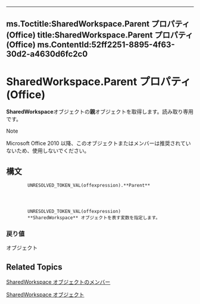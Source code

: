

---
ms.Toctitle:SharedWorkspace.Parent プロパティ (Office)
title:SharedWorkspace.Parent プロパティ (Office)
ms.ContentId:52ff2251-8895-4f63-30d2-a4630d6fc2c0
---
# SharedWorkspace.Parent プロパティ (Office)




**SharedWorkspace**オブジェクトの**親**オブジェクトを取得します。読み取り専用です。

>[!NOTE]
>Microsoft Office 2010 以降、このオブジェクトまたはメンバーは推奨されていないため、使用しないでください。





## 構文

            UNRESOLVED_TOKEN_VAL(offexpression).**Parent**




            UNRESOLVED_TOKEN_VAL(offexpression)
            **SharedWorkspace** オブジェクトを表す変数を指定します。

### 戻り値
オブジェクト





## Related Topics

[SharedWorkspace オブジェクトのメンバー](e4c2b518-d955-27e1-3e73-173d3c4f961d.md)

[SharedWorkspace オブジェクト](7512f0ff-382d-d344-9424-aa10549d14f9.md)




